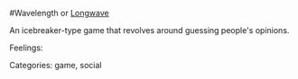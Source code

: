 #Wavelength or [Longwave](https://longwave.web.app/)

An icebreaker-type game that revolves around guessing people's opinions.

Feelings: 

Categories: game, social